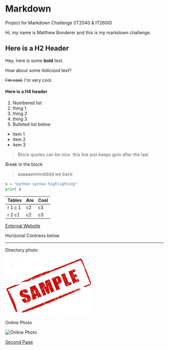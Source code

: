 # Markdown
Project for Markdown Challenge (IT2040 & IT2600)

Hi, my name is Matthew Bonderer and this is my markdown challenge.

## Here is a H2 Header

Hey, here is some **bold** text.

How about some *italicized* text?

~~I'm cool.~~ I'm very cool.

#### Here is a H4 header

1. Numbered list
  1. thing 1
  2. thing 2
  3. thing 3
2. Bulleted list below
  * item 1
  * item 2
  * item 3

>Block quotes can be nice.
>this line just keeps goin after the last

Break in the block

>aaaaaannnndddd we back

```python
s = "python syntax highlighting"
print s
```


| Tables | Are | Cool |
|--------|-----|------|
|r 1 c 1 |c2   |c3    |
|r 2 c1  |c2   |    c3|






[External Website](https://mathmessiah.weebly.com/)

Horizonal Coolness below
***

Directory photo

![Sample photo](sample_image.jpg)

Online Photo

![Online Photo](https://pbs.twimg.com/profile_images/856175365676552193/jw2C51GR_400x400.jpg)

[Second Page](second.md)
